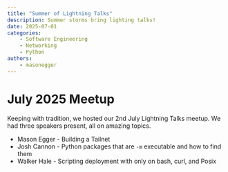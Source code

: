 ```yaml
---
title: "Summer of Lightning Talks"
description: Summer storms bring lighting talks!
date: 2025-07-01
categories:
    - Software Engineering
    - Networking
    - Python
authors:
    - masonegger
---
```


# July 2025 Meetup

Keeping with tradition, we hosted our 2nd July Lightning Talks meetup.
We had three speakers present, all on amazing topics.

<!-- more -->

* Mason Egger - Building a Tailnet
* Josh Cannon - Python packages that are `-m` executable and how to find them
* Walker Hale - Scripting deployment with only on bash, curl, and Posix
